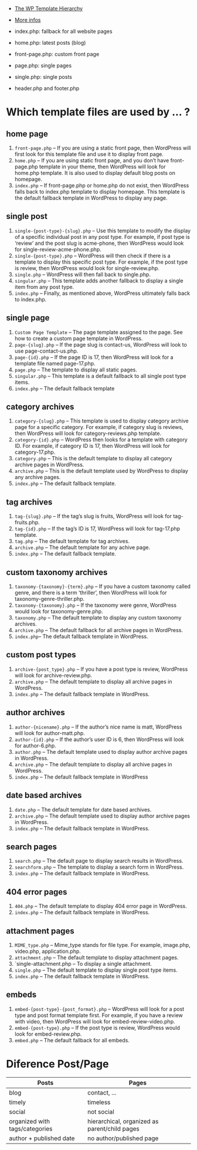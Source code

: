 - [The WP Template Hierarchy](https://wphierarchy.com/)
- [More infos](https://developer.wordpress.org/themes/basics/template-hierarchy/)


- index.php: fallback for all website pages
- home.php: latest posts (blog)
- front-page.php: custom front page
- page.php: single pages
- single.php: single posts
- header.php and footer.php



# Which template files are used by ... ?
## home page
1. `front-page.php` – If you are using a static front page, then WordPress will first look for this template file and use it to display front page.
2. `home.php` – If you are using static front page, and you don’t have front-page.php template in your theme, then WordPress will look for home.php template. It is also used to display default blog posts on homepage.
3. `index.php` – If front-page.php or home.php do not exist, then WordPress falls back to index.php template to display homepage. This template is the default fallback template in WordPress to display any page.
  
## single post
1. `single-{post-type}-{slug}.php` – Use this template to modify the display of a specific individual post in any post type. For example, if post type is ‘review’ and the post slug is acme-phone, then WordPress would look for single-review-acme-phone.php.
2. `single-{post-type}.php` – WordPress will then check if there is a template to display this specific post type. For example, if the post type is review, then WordPress would look for single-review.php.
3. `single.php` – WordPress will then fall back to single.php.
4. `singular.php` – This template adds another fallback to display a single item from any post type.
5. `index.php` – Finally, as mentioned above, WordPress ultimately falls back to index.php.
  
## single page
1. `Custom Page Template` – The page template assigned to the page. See how to create a custom page template in WordPress.
2. `page-{slug}.php` – If the page slug is contact-us, WordPress will look to use page-contact-us.php.
3. `page-{id}.php` – If the page ID is 17, then WordPress will look for a template file named page-17.php.
4. `page.php` – The template to display all static pages.
5. `singular.php` – This template is a default fallback to all single post type items.
6. `index.php` – The default fallback template

## category archives
1. `category-{slug}.php` – This template is used to display category archive page for a specific category. For example, if category slug is reviews, then WordPress will look for category-reviews.php template.
2. `category-{id}.php` – WordPress then looks for a template with category ID. For example, if category ID is 17, then WordPress will look for category-17.php.
3. `category.php` – This is the default template to display all category archive pages in WordPress.
4. `archive.php` – This is the default template used by WordPress to display any archive pages.
5. `index.php` – The default fallback template.

## tag archives
1. `tag-{slug}.php` – If the tag’s slug is fruits, WordPress will look for tag-fruits.php.
2. `tag-{id}.php` – If the tag’s ID is 17, WordPress will look for tag-17.php template.
3. `tag.php` – The default template for tag archives.
4. `archive.php` – The default template for any achive page.
5. `index.php` – The default fallback template.

## custom taxonomy archives
1. `taxonomy-{taxonomy}-{term}.php` – If you have a custom taxonomy called genre, and there is a term ‘thriller’, then WordPress will look for taxonomy-genre-thriller.php.
2. `taxonomy-{taxonomy}.php` – If the taxonomy were genre, WordPress would look for taxonomy-genre.php.
3. `taxonomy.php` – The default template to display any custom taxonomy archives.
4. `archive.php` – The default fallback for all archive pages in WordPress.
5. `index.php`– The default fallback template in WordPress.

## custom post types
1. `archive-{post_type}.php` – If you have a post type is review, WordPress will look for archive-review.php.
2. `archive.php` – The default template to display all archive pages in WordPress.
3. `index.php` – The default fallback template in WordPress.

## author archives
1. `author-{nicename}.php` – If the author’s nice name is matt, WordPress will look for author-matt.php.
2. `author-{id}.php` – If the author’s user ID is 6, then WordPress will look for author-6.php.
3. `author.php` – The default template used to display author archive pages in WordPress.
4. `archive.php` – The default template to display all archive pages in WordPress.
5. `index.php` – The default fallback template in WordPress

## date based archives
1. `date.php` – The default template for date based archives.
2. `archive.php` – The default template used to display author archive pages in WordPress.
3. `index.php` – The default fallback template in WordPress.

## search pages
1. `search.php` – The default page to display search results in WordPress.
2. `searchform.php` – The template to display a search form in WordPress.
3. `index.php` – The default fallback template in WordPress.

## 404 error pages
1. `404.php` – The default template to display 404 error page in WordPress.
2. `index.php` – The default fallback template in WordPress.

## attachment pages
1. `MIME_type.php` – Mime_type stands for file type. For example, image.php, video.php, application.php.
2. `attachment.php` – The default template to display attachment pages.
3. `single-attachment.php – To display a single attachment.
4. `single.php` – The default template to display single post type items.
5. `index.php` – The default fallback template in WordPress.

## embeds
1. `embed-{post-type}-{post_format}.php` – WordPress will look for a post type and post format template first. For example, if you have a review with video, then WordPress will look for embed-review-video.php.
2. `embed-{post-type}.php` – If the post type is review, WordPress would look for embed-review.php.
3. `embed.php` – The default fallback for all embeds.

# Diference Post/Page
|**Posts**|**Pages**|
|--|--|
|blog|contact, ...|
|timely|timeless|
|social|not social|
|organized with tags/categories|hierarchical, organized as parent/child pages|
|author + published date|no author/published page|
